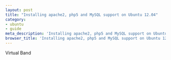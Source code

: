 ```yaml
---
layout: post
title: "Installing apache2, php5 and MySQL support on Ubuntu 12.04"
category: 
- ubuntu
- guide
meta_description: 'Installing apache2, php5 and MySQL support on Ubuntu 12.04'
browser_title: 'Installing apache2, php5 and MySQL support on Ubuntu 12.04'
---
```


Virtual Band